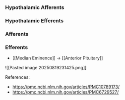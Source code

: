 ### Hypothalamic Afferents

### Hypothalamic Efferents
### Afferents
### Efferents
- [[Median Eminence]] -> [[Anterior Pituitary]]

![[Pasted image 20250819231425.png]]

References:
- https://pmc.ncbi.nlm.nih.gov/articles/PMC10789173/
- https://pmc.ncbi.nlm.nih.gov/articles/PMC6729527/